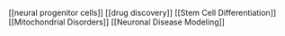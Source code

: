 [[neural progenitor cells]]
[[drug discovery]]
[[Stem Cell Differentiation]]
[[Mitochondrial Disorders]]
[[Neuronal Disease Modeling]]

